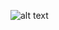 ![alt text](https://sdk.bitmoji.com/render/panel/fb695398-7ef1-4461-987b-73d3a97805fd-bda69499-a5b0-42e8-ad20-06add74b7c43-v1.png?transparent=1&palette=1)

<!--
**danielcclee/danielcclee** is a ✨ _special_ ✨ repository because its `README.md` (this file) appears on your GitHub profile.

Here are some ideas to get you started:

- 🔭 I’m currently working on ...
- 🌱 I’m currently learning ...
- 👯 I’m looking to collaborate on ...
- 🤔 I’m looking for help with ...
- 💬 Ask me about ...
- 📫 How to reach me: ...
- 😄 Pronouns: ...
- ⚡ Fun fact: ...
-->
